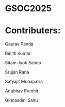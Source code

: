 # GSOC2025




  # Contributers:
<div>
  <p> Gaurav Panda </p>

  <p> Binith Kumar </p>

  <p> Sitam Jyoti Sahoo </p>

  <p> Srujan Rana </p>
  <p> Satyajit Mohapatra</p>

  <p> Anubhav Purohit </p>
  <p> Girinandini Sahu </p>
</div>
